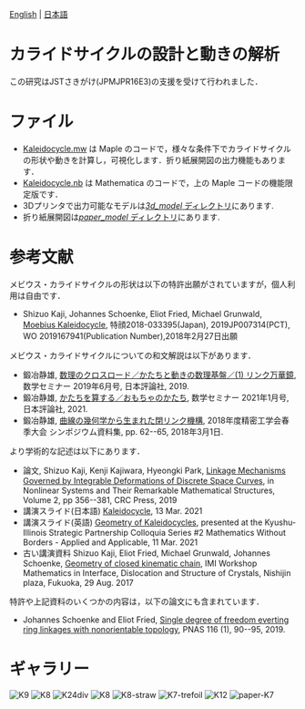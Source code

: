 [English](README.md) | [日本語](README.ja.md) 

カライドサイクルの設計と動きの解析
==================
この研究はJSTさきがけ(JPMJPR16E3)の支援を受けて行われました．

# ファイル

- [Kaleidocycle.mw](Kaleidocycle.mw) は Maple のコードで，様々な条件下でカライドサイクルの形状や動きを計算し，可視化します．折り紙展開図の出力機能もあります．
- [Kaleidocycle.nb](Kaleidocycle.nb) は Mathematica のコードで，上の Maple コードの機能限定版です．
- 3Dプリンタで出力可能なモデルは[*3d_model* ディレクトリ](3d_model/README.ja.md)にあります.
- 折り紙展開図は[*paper_model* ディレクトリ](paper_model/README.ja.md)にあります.

# 参考文献

メビウス・カライドサイクルの形状は以下の特許出願がされていますが，個人利用は自由です．
* Shizuo Kaji, Johannes Schoenke, Eliot Fried, Michael Grunwald, [Moebius Kaleidocycle](https://patentscope2.wipo.int/search/en/detail.jsf?docId=WO2019167941), 特顔2018-033395(Japan), 2019JP007314(PCT), WO 2019167941(Publication Number),2018年2月27日出願

メビウス・カライドサイクルについての和文解説は以下があります．
* 鍛冶静雄, [数理のクロスロード／かたちと動きの数理基盤／(1) リンク万華鏡](https://www.math.kyoto-u.ac.jp/~kaji/papers/susemi201906-linkage.pdf), 数学セミナー 2019年6月号, 日本評論社, 2019.
* 鍛冶静雄, [かたちを算する／おもちゃのかたち](https://www.nippyo.co.jp/shop/magazine/8418.html), 数学セミナー 2021年1月号, 日本評論社, 2021.
* 鍛冶静雄, [曲線の幾何学から生まれた閉リンク機構](https://www.math.kyoto-u.ac.jp/~kaji/papers/linkage.pdf), 2018年度精密工学会春季大会 シンポジウム資料集, pp. 62--65, 2018年3月1日.

より学術的な記述は以下にあります．
* 論文, Shizuo Kaji, Kenji Kajiwara, Hyeongki Park, 
[Linkage Mechanisms Governed by Integrable Deformations of Discrete Space Curves](https://arxiv.org/abs/1903.06360), in Nonlinear Systems and Their Remarkable Mathematical Structures, Volume 2, pp 356--381, CRC Press, 2019
* 講演スライド(日本語) [Kaleidocycle](https://www.math.kyoto-u.ac.jp/~kaji/papers/ShapeDesign.pdf), 13 Mar. 2021
* 講演スライド(英語) [Geometry of Kaleidocycles](https://www.math.kyoto-u.ac.jp/~kaji/papers/Kaleidocycle21.pdf), presented at the Kyushu-Illinois Strategic Partnership Colloquia Series #2 Mathematics Without Borders - Applied and Applicable, 11 Mar. 2021
* 古い講演資料 Shizuo Kaji, Eliot Fried, Michael Grunwald, Johannes Schoenke, 
[Geometry of closed kinematic chain](https://www.math.kyoto-u.ac.jp/~kaji/files/Kaleidocycle17.pdf),
IMI Workshop Mathematics in Interface, Dislocation and Structure of Crystals, Nishijin plaza, Fukuoka, 29 Aug. 2017

特許や上記資料のいくつかの内容は，以下の論文にも含まれています．
* Johannes Schoenke and Eliot Fried,
[Single degree of freedom everting ring linkages with nonorientable topology](https://www.pnas.org/content/116/1/90.abstract), PNAS 116 (1), 90--95, 2019.

# ギャラリー

![K9](https://github.com/shizuo-kaji/Kaleidocycle/blob/master/image/K9.gif?raw=true)
![K8](https://github.com/shizuo-kaji/Kaleidocycle/blob/master/image/k8_t.gif?raw=true)
![K24div](https://github.com/shizuo-kaji/Kaleidocycle/blob/master/image/K24div-trefoil.gif?raw=true)
![K8](https://github.com/shizuo-kaji/Kaleidocycle/blob/master/image/3dprint-K8.jpg?raw=true)
![K8-straw](https://github.com/shizuo-kaji/Kaleidocycle/blob/master/image/straw-K8.jpg?raw=true)
![K7-trefoil](https://github.com/shizuo-kaji/Kaleidocycle/blob/master/image/3dprint_N7_trefoil.jpg?raw=true)
![K12](https://github.com/shizuo-kaji/Kaleidocycle/blob/master/image/3dprint_N12.jpg?raw=true)
![paper-K7](https://github.com/shizuo-kaji/Kaleidocycle/blob/master/paper_model/paper-K7.jpg?raw=true)

